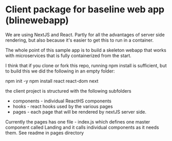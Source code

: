 # Client package for baseline web app (blinewebapp) 
We are using NextJS and React.  Partly for all the advantages of server
side rendering, but also because it's easier to get this to run in a container.

The whole point of this sample app is to build a skeleton webapp that works
with microservices that is fully containerized from the start.
 
I think that if you clone or fork this repo, running npm install is
sufficient, but to build this we did the following in an empty folder:

npm init -y
npm install react react-dom next 

the client project is structured with the following subfolders
* components - individual ReactHS components 
* hooks - react hooks used by the various pages
* pages - each page that will be rendered by nextJS server side.

Currently the pages has one file - index.js which defines one master component called
Landing and it calls individual components as it needs them. See readme in pages directory




